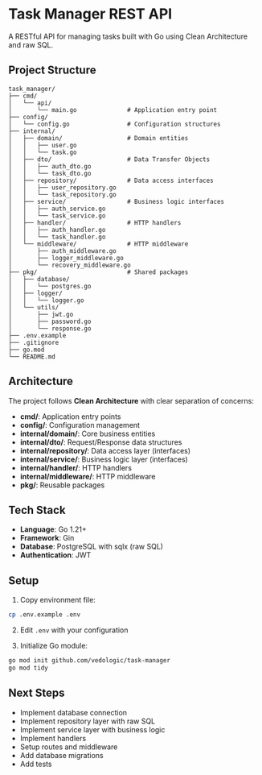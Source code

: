 # Task Manager REST API

A RESTful API for managing tasks built with Go using Clean Architecture and raw SQL.

## Project Structure

```
task_manager/
├── cmd/
│   └── api/
│       └── main.go              # Application entry point
├── config/
│   └── config.go                # Configuration structures
├── internal/
│   ├── domain/                  # Domain entities
│   │   ├── user.go
│   │   └── task.go
│   ├── dto/                     # Data Transfer Objects
│   │   ├── auth_dto.go
│   │   └── task_dto.go
│   ├── repository/              # Data access interfaces
│   │   ├── user_repository.go
│   │   └── task_repository.go
│   ├── service/                 # Business logic interfaces
│   │   ├── auth_service.go
│   │   └── task_service.go
│   ├── handler/                 # HTTP handlers
│   │   ├── auth_handler.go
│   │   └── task_handler.go
│   └── middleware/              # HTTP middleware
│       ├── auth_middleware.go
│       ├── logger_middleware.go
│       └── recovery_middleware.go
├── pkg/                         # Shared packages
│   ├── database/
│   │   └── postgres.go
│   ├── logger/
│   │   └── logger.go
│   └── utils/
│       ├── jwt.go
│       ├── password.go
│       └── response.go
├── .env.example
├── .gitignore
├── go.mod
└── README.md
```

## Architecture

The project follows **Clean Architecture** with clear separation of concerns:

- **cmd/**: Application entry points
- **config/**: Configuration management
- **internal/domain/**: Core business entities
- **internal/dto/**: Request/Response data structures
- **internal/repository/**: Data access layer (interfaces)
- **internal/service/**: Business logic layer (interfaces)
- **internal/handler/**: HTTP handlers
- **internal/middleware/**: HTTP middleware
- **pkg/**: Reusable packages

## Tech Stack

- **Language**: Go 1.21+
- **Framework**: Gin
- **Database**: PostgreSQL with sqlx (raw SQL)
- **Authentication**: JWT

## Setup

1. Copy environment file:
```bash
cp .env.example .env
```

2. Edit `.env` with your configuration

3. Initialize Go module:
```bash
go mod init github.com/vedologic/task-manager
go mod tidy
```

## Next Steps

- Implement database connection
- Implement repository layer with raw SQL
- Implement service layer with business logic
- Implement handlers
- Setup routes and middleware
- Add database migrations
- Add tests
